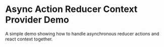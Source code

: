 # Async Action Reducer Context Provider Demo

A simple demo showing how to handle asynchronous reducer actions and react context together.
